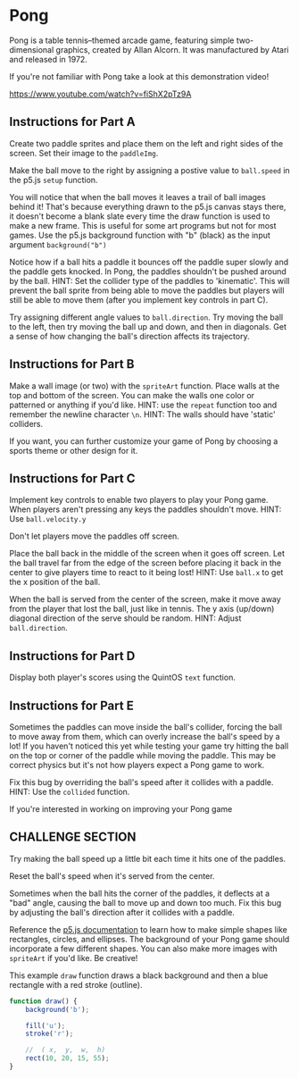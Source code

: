 # Pong

Pong is a table tennis–themed arcade game, featuring simple two-dimensional graphics, created by Allan Alcorn. It was manufactured by Atari and released in 1972.

If you're not familiar with Pong take a look at this demonstration video!

<https://www.youtube.com/watch?v=fiShX2pTz9A>

## Instructions for Part A

Create two paddle sprites and place them on the left and right sides of the screen. Set their image to the `paddleImg`.

Make the ball move to the right by assigning a postive value to `ball.speed` in the p5.js `setup` function.

You will notice that when the ball moves it leaves a trail of ball images behind it! That's because everything drawn to the p5.js canvas stays there, it doesn't become a blank slate every time the draw function is used to make a new frame. This is useful for some art programs but not for most games. Use the p5.js background function with "b" (black) as the input argument `background("b")`

Notice how if a ball hits a paddle it bounces off the paddle super slowly and the paddle gets knocked. In Pong, the paddles shouldn't be pushed around by the ball. HINT: Set the collider type of the paddles to 'kinematic'. This will prevent the ball sprite from being able to move the paddles but players will still be able to move them (after you implement key controls in part C).

Try assigning different angle values to `ball.direction`. Try moving the ball to the left, then try moving the ball up and down, and then in diagonals. Get a sense of how changing the ball's direction affects its trajectory.

## Instructions for Part B

Make a wall image (or two) with the `spriteArt` function. Place walls at the top and bottom of the screen. You can make the walls one color or patterned or anything if you'd like. HINT: use the `repeat` function too and remember the newline character `\n`. HINT: The walls should have 'static' colliders.

If you want, you can further customize your game of Pong by choosing a sports theme or other design for it.

## Instructions for Part C

Implement key controls to enable two players to play your Pong game. When players aren't pressing any keys the paddles shouldn't move. HINT: Use `ball.velocity.y`

Don't let players move the paddles off screen.

Place the ball back in the middle of the screen when it goes off screen. Let the ball travel far from the edge of the screen before placing it back in the center to give players time to react to it being lost! HINT: Use `ball.x` to get the x position of the ball.

When the ball is served from the center of the screen, make it move away from the player that lost the ball, just like in tennis. The y axis (up/down) diagonal direction of the serve should be random. HINT: Adjust `ball.direction`.

## Instructions for Part D

Display both player's scores using the QuintOS `text` function.

## Instructions for Part E

Sometimes the paddles can move inside the ball's collider, forcing the ball to move away from them, which can overly increase the ball's speed by a lot! If you haven't noticed this yet while testing your game try hitting the ball on the top or corner of the paddle while moving the paddle. This may be correct physics but it's not how players expect a Pong game to work.

Fix this bug by overriding the ball's speed after it collides with a paddle. HINT: Use the `collided` function.

If you're interested in working on improving your Pong game

## CHALLENGE SECTION

Try making the ball speed up a little bit each time it hits one of the paddles.

Reset the ball's speed when it's served from the center.

Sometimes when the ball hits the corner of the paddles, it deflects at a "bad" angle, causing the ball to move up and down too much. Fix this bug by adjusting the ball's direction after it collides with a paddle.

Reference the [p5.js documentation](https://p5js.org/reference/) to learn how to make simple shapes like rectangles, circles, and ellipses. The background of your Pong game should incorporate a few different shapes. You can also make more images with `spriteArt` if you'd like. Be creative!

This example `draw` function draws a black background and then a blue rectangle with a red stroke (outline).

```js
function draw() {
	background('b');

	fill('u');
	stroke('r');

	//  ( x,  y,  w,  h)
	rect(10, 20, 15, 55);
}
```
